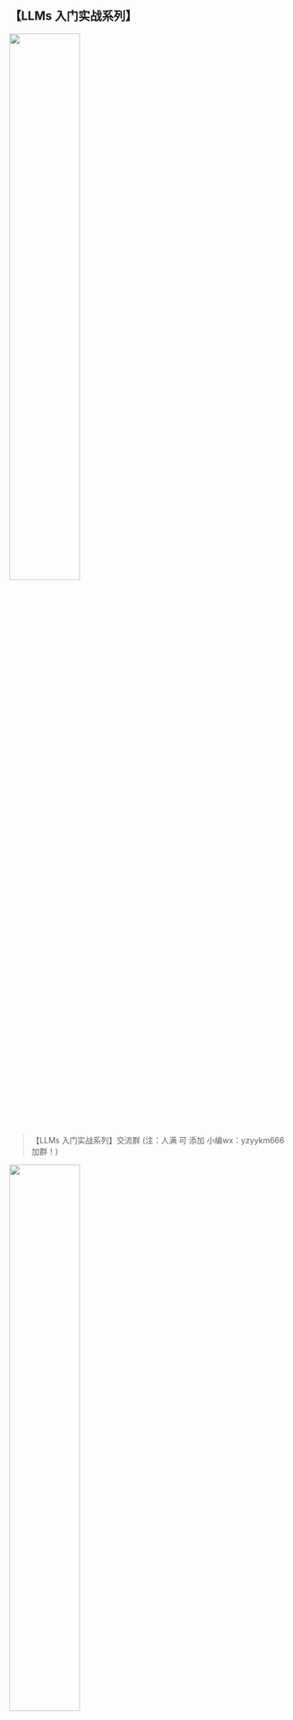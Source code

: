 ## 【LLMs 入门实战系列】

<img src="img/微信截图_20230918094559.png" width="50%" >

> 【LLMs 入门实战系列】交流群 (注：人满 可 添加 小编wx：yzyykm666 加群！)
 
<img src="img/微信截图_20210301212242.png" width="50%" >

- [【LLMs 入门实战系列】](#llms-入门实战系列)
  - [第一层 LLMs to Natural Language Processing (NLP)](#第一层-llms-to-natural-language-processing-nlp)
    - [第一重 ChatGLM-6B 系列](#第一重-chatglm-6b-系列)
      - [ChatGLM-6B](#chatglm-6b)
      - [ChatGLM2-6B](#chatglm2-6b)
    - [第十一重 Llama2](#第十一重-llama2)
    - [第十重 Baichuan](#第十重-baichuan)
      - [Baichuan-13B](#baichuan-13b)
      - [baichuan-7B](#baichuan-7b)
    - [第二重 Stanford Alpaca 7B](#第二重-stanford-alpaca-7b)
    - [第三重 Chinese-LLaMA-Alpaca](#第三重-chinese-llama-alpaca)
    - [第四重 小羊驼 Vicuna](#第四重-小羊驼-vicuna)
    - [第五重 MOSS](#第五重-moss)
    - [第六重 BLOOMz](#第六重-bloomz)
    - [第七重 BELLE](#第七重-belle)
    - [第八重 ChatRWKV](#第八重-chatrwkv)
    - [第九重 ChatGPT](#第九重-chatgpt)
  - [第九层 LLMs to interview](#第九层-llms-to-interview)
  - [第八层 LLMs to Inference acceleration](#第八层-llms-to-inference-acceleration)
  - [第二层 LLMs to Parameter Efficient Fine-Tuning (PEFT)](#第二层-llms-to-parameter-efficient-fine-tuning-peft)
    - [第一重 分布式训练神器](#第一重-分布式训练神器)
    - [第二重 LLMs Trick](#第二重-llms-trick)
    - [第三重 LLMTune](#第三重-llmtune)
    - [第四重 QLoRA](#第四重-qlora)
  - [第三层 LLMs to Artifact](#第三层-llms-to-artifact)
    - [第一重 langchain](#第一重-langchain)
    - [第二重 wenda](#第二重-wenda)
    - [第三重 AutoGPT](#第三重-autogpt)
    - [第四重 Knowledge Extraction](#第四重-knowledge-extraction)
  - [第四层 LLMs to Text-to-Image](#第四层-llms-to-text-to-image)
    - [第一重 Stable Diffusion](#第一重-stable-diffusion)
  - [第五层 LLMs to Visual Question Answering (VQA)](#第五层-llms-to-visual-question-answering-vqa)
    - [第一重 BLIP](#第一重-blip)
    - [第二重 BLIP2](#第二重-blip2)
    - [第三重 MiniGPT-4](#第三重-minigpt-4)
    - [第四重 VisualGLM-6B](#第四重-visualglm-6b)
    - [第五重 Ziya-Visual](#第五重-ziya-visual)
  - [第六层 LLMs to Automatic Speech Recognition (ASR)](#第六层-llms-to-automatic-speech-recognition-asr)
    - [第一重 Massively Multilingual Speech (MMS，大规模多语种语音)](#第一重-massively-multilingual-speech-mms大规模多语种语音)
    - [第二重 whisper](#第二重-whisper)
  - [第七层 LLMs to Text To Speech (TTS)](#第七层-llms-to-text-to-speech-tts)
    - [第一重 Massively Multilingual Speech (MMS，大规模多语种语音)](#第一重-massively-multilingual-speech-mms大规模多语种语音-1)
    - [第二重 Retrieval-based-Voice-Conversion](#第二重-retrieval-based-voice-conversion)
  - [LLaMA 衍生物系列](#llama-衍生物系列)
    - [第五重 GPT4ALL](#第五重-gpt4all)
    - [第十一重 OpenBuddy](#第十一重-openbuddy)
    - [第十二重 Baize](#第十二重-baize)
    - [第十三重 OpenChineseLLaMA](#第十三重-openchinesellama)
    - [第十四重 Panda](#第十四重-panda)
    - [第十五重 Ziya-LLaMA-13B](#第十五重-ziya-llama-13b)
    - [第十六重 BiLLa](#第十六重-billa)
    - [第十七重 Luotuo-Chinese-LLM](#第十七重-luotuo-chinese-llm)
    - [第十八重 Linly](#第十八重-linly)
    - [第十九重 ChatYuan](#第十九重-chatyuan)
    - [第二十重 CPM-Bee](#第二十重-cpm-bee)
    - [第二十一重 TigerBot](#第二十一重-tigerbot)
    - [第二十二重 书生·浦语](#第二十二重-书生浦语)
    - [第二十三重 Aquila](#第二十三重-aquila)
    - [第一重 金融领域](#第一重-金融领域)
    - [第二重 医疗领域](#第二重-医疗领域)
    - [第三重 法律领域](#第三重-法律领域)
    - [第四重 教育领域](#第四重-教育领域)
    - [第五重 文化领域](#第五重-文化领域)
    - [第六重 Coding](#第六重-coding)
- [知识体系](#知识体系)
- [加入学习群](#加入学习群)
- [参考](#参考)


### 第一层 LLMs to Natural Language Processing (NLP)

#### 第一重 ChatGLM-6B 系列

##### ChatGLM-6B 

1. [【ChatGLM-6B入门-一】清华大学开源中文版ChatGLM-6B模型学习与实战](ChatGLM-6B/induction.md)
   1. 介绍：ChatGLM-6B 环境配置 和 部署
2. [【ChatGLM-6B入门-二】清华大学开源中文版ChatGLM-6B模型微调实战](ChatGLM-6B/ptuning.md)
   1. ChatGLM-6B P-Tuning V2 微调：Fine-tuning the prefix encoder of the model.
3. [【ChatGLM-6B入门-三】ChatGLM 特定任务微调实战](https://articles.zsxq.com/id_3b42ukjdkwpt.html)
4. [【ChatGLM-6B入门-四】ChatGLM + LoRA 进行finetune](https://articles.zsxq.com/id_e2389qm0w0sx.html)
   1. 介绍：ChatGLM-6B LoRA 微调：Fine-tuning the low-rank adapters of the model.
5. [ChatGLM-6B 小编填坑记](https://articles.zsxq.com/id_fw7vn0mhdsnq.html)
   1. 介绍：ChatGLM-6B 在 部署和微调 过程中 会遇到很多坑，小编掉坑了很多次，为防止 后人和小编一样继续掉坑，小编索性把遇到的坑都填了。
6. [【LLMs学习】关于大模型实践的一些总结](https://articles.zsxq.com/id_il58nxrs9jxr.html)
7. [【LLMs 入门实战 —— 十一 】基于 🤗PEFT 的高效 🤖ChatGLM-6B 微调](https://articles.zsxq.com/id_7rz5jtfguuc5.html)
   1. 微调方式：
      1. ChatGLM-6B Freeze 微调：Fine-tuning the MLPs in the last n blocks of the model.
      2. ChatGLM-6B P-Tuning V2 微调：Fine-tuning the prefix encoder of the model.
      3. ChatGLM-6B LoRA 微调：Fine-tuning the low-rank adapters of the model.
8. [【LLMs 入门实战】基于 🤗QLoRA 的高效 🤖ChatGLM-6B 微调](https://articles.zsxq.com/id_jwxc99b1gbfd.html)
   1. 介绍：本项目使用 https://github.com/huggingface/peft  库，实现了 ChatGLM-6B 模型4bit的 QLoRA 高效微调，可以在一张RTX3060上完成全部微调过程。
9. [【LLMs 入门实战 】🤖ChatGLM-6B 模型结构代码解析](https://articles.zsxq.com/id_vi2qatrhvzwt.html)
   1.  介绍：ChatGLM-6B 模型结构代码解析

##### ChatGLM2-6B 

- [【ChatGLM2-6B入门】清华大学开源中文版ChatGLM-6B模型学习与实战](https://mp.weixin.qq.com/s/11jCCeOpg1YbABIRLlnyvg)
  - 论文名称：ChatGLM2-6B: An Open Bilingual Chat LLM | 开源双语对话语言模型
  - 论文地址：
  - Github 代码：https://github.com/THUDM/ChatGLM2-6B
  - 动机：在主要评估LLM模型中文能力的 C-Eval 榜单中，截至6月25日 ChatGLM2 模型以 71.1 的分数位居 Rank 0 ，ChatGLM2-6B 模型以 51.7 的分数位居 Rank 6，是榜单上排名最高的开源模型。
  - 介绍：ChatGLM2-6B 是开源中英双语对话模型 ChatGLM-6B 的第二代版本，在保留了初代模型对话流畅、部署门槛较低等众多优秀特性的基础之上，ChatGLM2-6B 引入了如下新特性：
    - **更强大的性能**：基于 ChatGLM 初代模型的开发经验，我们全面升级了 ChatGLM2-6B 的基座模型。ChatGLM2-6B 使用了 GLM 的混合目标函数，经过了 1.4T 中英标识符的预训练与人类偏好对齐训练，评测结果显示，相比于初代模型，ChatGLM2-6B 在 MMLU（+23%）、CEval（+33%）、GSM8K（+571%） 、BBH（+60%）等数据集上的性能取得了大幅度的提升，在同尺寸开源模型中具有较强的竞争力。
    - **更长的上下文**：基于 FlashAttention 技术，我们将基座模型的上下文长度（Context Length）由 ChatGLM-6B 的 2K 扩展到了 32K，并在对话阶段使用 8K 的上下文长度训练，允许更多轮次的对话。但当前版本的 ChatGLM2-6B 对单轮超长文档的理解能力有限，我们会在后续迭代升级中着重进行优化。
    - **更高效的推理**：基于 Multi-Query Attention 技术，ChatGLM2-6B 有更高效的推理速度和更低的显存占用：在官方的模型实现下，推理速度相比初代提升了 42%，INT4 量化下，6G 显存支持的对话长度由 1K 提升到了 8K。
    - **更开放的协议**：ChatGLM2-6B 权重对学术研究完全开放，在获得官方的书面许可后，亦允许商业使用。如果您发现我们的开源模型对您的业务有用，我们欢迎您对下一代模型 ChatGLM3 研发的捐赠。

- [【关于 ChatGLM2 + LoRA 进行finetune 】那些你不知道的事](https://articles.zsxq.com/id_pmijwhnwxwen.html)
  - 论文名称：ChatGLM2-6B: An Open Bilingual Chat LLM | 开源双语对话语言模型
  - 论文地址：
  - Github 代码：https://github.com/THUDM/ChatGLM2-6B
  - 介绍：本教程主要介绍对于 ChatGLM2-6B 模型基于 LoRA 进行finetune。

- [【LLMs 入门实战 】基于 🤗PEFT 的高效 🤖ChatGLM2-6B 微调](https://articles.zsxq.com/id_q04evzros1ca.html)
  - 微调方式：
    - ChatGLM2-6B Freeze 微调：Fine-tuning the MLPs in the last n blocks of the model.
    - ChatGLM2-6B P-Tuning V2 微调：Fine-tuning the prefix encoder of the model.
    -  ChatGLM2-6B LoRA 微调：Fine-tuning the low-rank adapters of the model.
- [【LLMs 入门实战】基于 🤗QLoRA 的高效 🤖ChatGLM2-6B 微调](https://articles.zsxq.com/id_5oocf5c9e4te.html)
  - 介绍：本项目使用 https://github.com/huggingface/peft  库，实现了 ChatGLM2-6B 模型4bit的 QLoRA 高效微调，可以在一张RTX3060上完成全部微调过程。

#### 第十一重 Llama2

- [【LLMs 入门实战】 QLoRA微调Llama2 模型学习与实战](https://articles.zsxq.com/id_e0nworruzu7t.html)
  - 官网：https://ai.meta.com/llama/
  - 论文名称：《Llama 2: Open Foundation and Fine-Tuned Chat Models》
  - 论文地址：https://ai.meta.com/research/publications/llama-2-open-foundation-and-fine-tuned-chat-models/
  - 演示平台：https://llama2.ai/
  - Github 代码：https://github.com/facebookresearch/llama
  - 模型下载地址：https://ai.meta.com/resources/models-and-libraries/llama-downloads/
  - 介绍：QLoRA微调Llama2 模型学习与实战

- [【LLMs 入门实战】 Llama2 模型学习与实战](https://articles.zsxq.com/id_ivi7gtxdpq4p.html)
  - 官网：https://ai.meta.com/llama/
  - 论文名称：《Llama 2: Open Foundation and Fine-Tuned Chat Models》
  - 论文地址：https://ai.meta.com/research/publications/llama-2-open-foundation-and-fine-tuned-chat-models/
  - 演示平台：https://llama2.ai/
  - Github 代码：https://github.com/facebookresearch/llama
  - 模型下载地址：https://ai.meta.com/resources/models-and-libraries/llama-downloads/
  - 介绍：此次 Meta 发布的 Llama 2 模型系列包含 70 亿、130 亿和 700 亿三种参数变体。此外还训练了 340 亿参数变体，但并没有发布，只在技术报告中提到了。据介绍，相比于 Llama 1，Llama 2 的训练数据多了 40%，上下文长度也翻倍，并采用了分组查询注意力机制。具体来说，Llama 2 预训练模型是在 2 万亿的 token 上训练的，精调 Chat 模型是在 100 万人类标记数据上训练的。

- [【LLMs 入门实战】Chinese-Llama-2-7b 模型学习与实战](https://articles.zsxq.com/id_gxfww20xkje7.html)
  - 官网：https://ai.meta.com/llama/
  - 论文名称：《Llama 2: Open Foundation and Fine-Tuned Chat Models》
  - 论文地址：https://ai.meta.com/research/publications/llama-2-open-foundation-and-fine-tuned-chat-models/
  - 演示平台：https://huggingface.co/spaces/LinkSoul/Chinese-Llama-2-7b
  - Github 代码：https://github.com/LinkSoul-AI/Chinese-Llama-2-7b
  - 模型下载地址：
    - https://huggingface.co/ziqingyang/chinese-llama-2-7b
    - https://huggingface.co/LinkSoul/Chinese-Llama-2-7b-4bit
  - 介绍：自打 LLama-2 发布后就一直在等大佬们发布 LLama-2 的适配中文版，也是这几天蹲到了一版由 LinkSoul 发布的 Chinese-Llama-2-7b，其共发布了一个常规版本和一个 4-bit 的量化版本，今天我们主要体验下 Llama-2 的中文逻辑顺便看下其训练样本的样式，后续有机会把训练和微调跑起来。

#### 第十重 Baichuan

##### Baichuan-13B

- [【LLMs 入门实战 】 Baichuan-13B 模型学习与实战](https://articles.zsxq.com/id_a88op9no2xwi.html)
  - baichuan-inc/Baichuan-13B：https://github.com/baichuan-inc/Baichuan-13B
  - Baichuan-13B 大模型：
    - 官方微调过（指令对齐）:https://huggingface.co/baichuan-inc/Baichuan-13B-Chat
    - 预训练大模型（未经过微调）:https://huggingface.co/baichuan-inc/Baichuan-13B-Base
  - 介绍：Baichuan-13B 是由百川智能继 Baichuan-7B 之后开发的包含 130 亿参数的开源可商用的大规模语言模型，在权威的中文和英文 benchmark 上均取得同尺寸最好的效果。Baichuan-13B 有如下几个特点：
    - 更大尺寸、更多数据：Baichuan-13B 在 Baichuan-7B 的基础上进一步扩大参数量到 130 亿，并且在高质量的语料上训练了 1.4 万亿 tokens，超过 LLaMA-13B 40%，是当前开源 13B 尺寸下训练数据量最多的模型。支持中英双语，使用 ALiBi 位置编码，上下文窗口长度为 4096。
    - 同时开源预训练和对齐模型：预训练模型是适用开发者的“基座”，而广大普通用户对有对话功能的对齐模型具有更强的需求。因此本次开源同时发布了对齐模型（Baichuan-13B-Chat），具有很强的对话能力，开箱即用，几行代码即可简单的部署。
    - 更高效的推理：为了支持更广大用户的使用，本次同时开源了 int8 和 int4 的量化版本，相对非量化版本在几乎没有效果损失的情况下大大降低了部署的机器资源门槛，可以部署在如 Nvidia 3090 这样的消费级显卡上。
    - 开源免费可商用：Baichuan-13B 不仅对学术研究完全开放，开发者也仅需邮件申请并获得官方商用许可后，即可以免费商用。

##### baichuan-7B

- [【LLMs 入门实战 】 baichuan-7B 学习与实战]()
  - 论文名称：
  - 论文地址：
  - Github 代码： https://github.com/baichuan-inc/baichuan-7B
  - 模型：
  - 介绍：由百川智能开发的一个开源可商用的大规模预训练语言模型。基于Transformer结构，在大约1.2万亿tokens上训练的70亿参数模型，支持中英双语，上下文窗口长度为4096。在标准的中文和英文权威benchmark（C-EVAL/MMLU）上均取得同尺寸最好的效果。

#### 第二重 Stanford Alpaca 7B 

- [【LLMs 入门实战 —— 五 】Stanford Alpaca 7B 模型学习与实战](https://articles.zsxq.com/id_xnt3fvp2wxz0.html)
  - 介绍：本教程提供了对LLaMA模型进行微调的廉价亲民 LLMs 学习和微调 方式，主要介绍对于 Stanford Alpaca 7B 模型在特定任务上 的 微调实验，所用的数据为OpenAI提供的GPT模型API生成质量较高的指令数据（仅52k）。

#### 第三重 Chinese-LLaMA-Alpaca 

- [【LLMs 入门实战 —— 六 】Chinese-LLaMA-Alpaca 模型学习与实战](https://articles.zsxq.com/id_dqvusswrdg6c.html)
  - 介绍：本教程主要介绍了 Chinese-ChatLLaMA,提供中文对话模型 ChatLLama 、中文基础模型 LLaMA-zh 及其训练数据。 模型基于 TencentPretrain 多模态预训练框架构建

#### 第四重 小羊驼 Vicuna

- [【LLMs 入门实战 —— 七 】小羊驼 Vicuna模型学习与实战](https://articles.zsxq.com/id_q9mx24q9fdab.html)
  - 介绍：UC伯克利学者联手CMU、斯坦福等，再次推出一个全新模型70亿/130亿参数的Vicuna，俗称「小羊驼」（骆马）。小羊驼号称能达到GPT-4的90%性能

#### 第五重 MOSS

- [【LLMs 入门实战 —— 十三 】MOSS 模型学习与实战](https://articles.zsxq.com/id_4vwpxod23zrc.html)
  - 介绍：MOSS是一个支持中英双语和多种插件的开源对话语言模型，moss-moon系列模型具有160亿参数，在FP16精度下可在单张A100/A800或两张3090显卡运行，在INT4/8精度下可在单张3090显卡运行。MOSS基座语言模型在约七千亿中英文以及代码单词上预训练得到，后续经过对话指令微调、插件增强学习和人类偏好训练具备多轮对话能力及使用多种插件的能力。
  - 局限性：由于模型参数量较小和自回归生成范式，MOSS仍然可能生成包含事实性错误的误导性回复或包含偏见/歧视的有害内容，请谨慎鉴别和使用MOSS生成的内容，请勿将MOSS生成的有害内容传播至互联网。若产生不良后果，由传播者自负。

#### 第六重 BLOOMz

- [【LLMs 入门实战 —— 十四 】 BLOOMz 模型学习与实战](https://articles.zsxq.com/id_wd97899pkjqj.html)
  - 介绍：大型语言模型（LLMs）已被证明能够根据一些演示或自然语言指令执行新的任务。虽然这些能力已经导致了广泛的采用，但大多数LLM是由资源丰富的组织开发的，而且经常不对公众开放。作为使这一强大技术民主化的一步，我们提出了BLOOM，一个176B参数的开放性语言模型，它的设计和建立要感谢数百名研究人员的合作。BLOOM是一个仅有解码器的Transformer语言模型，它是在ROOTS语料库上训练出来的，该数据集包括46种自然语言和13种编程语言（共59种）的数百个来源。我们发现，BLOOM在各种基准上取得了有竞争力的性能，在经历了多任务提示的微调后，其结果更加强大。
  - 模型地址：https://huggingface.co/bigscience/bloomz

#### 第七重 BELLE

- [【LLMs 入门实战 —— 十五 】 BELLE 模型学习与实战](https://articles.zsxq.com/id_gxebzsadfpr2.html)
  - 介绍：相比如何做好大语言模型的预训练，BELLE更关注如何在开源预训练大语言模型的基础上，帮助每一个人都能够得到一个属于自己的、效果尽可能好的具有指令表现能力的语言模型，降低大语言模型、特别是中文大语言模型的研究和应用门槛。为此，BELLE项目会持续开放指令训练数据、相关模型、训练代码、应用场景等，也会持续评估不同训练数据、训练算法等对模型表现的影响。BELLE针对中文做了优化，模型调优仅使用由ChatGPT生产的数据（不包含任何其他数据）。
  - github 地址: https://github.com/LianjiaTech/BELLE

#### 第八重 ChatRWKV

- [【LLMs 入门实战 —— 十八 】 ChatRWKV 模型学习与实战](https://articles.zsxq.com/id_dw7jhxq736bw.html)
  - 目前 RWKV 有大量模型，对应各种场景，各种语言，请选择合适的模型：
    - Raven 模型：适合直接聊天，适合 +i 指令。有很多种语言的版本，看清楚用哪个。适合聊天、完成任务、写代码。可以作为任务去写文稿、大纲、故事、诗歌等等，但文笔不如 testNovel 系列模型。
    - Novel-ChnEng 模型：中英文小说模型，可以用 +gen 生成世界设定（如果会写 prompt，可以控制下文剧情和人物），可以写科幻奇幻。不适合聊天，不适合 +i 指令。
    - Novel-Chn 模型：纯中文网文模型，只能用 +gen 续写网文（不能生成世界设定等等），但是写网文写得更好（也更小白文，适合写男频女频）。不适合聊天，不适合 +i 指令。
    - Novel-ChnEng-ChnPro 模型：将 Novel-ChnEng 在高质量作品微调（名著，科幻，奇幻，古典，翻译，等等）。
  - github: https://github.com/BlinkDL/ChatRWKV
  -  模型文件：https://huggingface.co/BlinkDL

#### 第九重 ChatGPT

- [《ChatGPT Prompt Engineering for Developers》 学习 之 如何 编写 Prompt？](https://articles.zsxq.com/id_2wutbr4eehzm.html)
  - [吴恩达老师与OpenAI合作推出《ChatGPT Prompt Engineering for Developers》](https://learn.deeplearning.ai/chatgpt-prompt-eng/lesson/1/introduction)
  - 动机：吴恩达老师与OpenAI合作推出《ChatGPT Prompt Engineering for Developers》课程
  - 介绍：如何编写 Prompt:
    - 第一个方面：编写清晰、具体的指令
    - 第二个方面：给模型些时间思考
- [《ChatGPT Prompt Engineering for Developers》 学习 之 如何 优化 Prompt？](https://articles.zsxq.com/id_swisqrpd8vi2.html)
  - [吴恩达老师与OpenAI合作推出《ChatGPT Prompt Engineering for Developers》](https://learn.deeplearning.ai/chatgpt-prompt-eng/lesson/1/introduction)
  - 动机：吴恩达老师与OpenAI合作推出《ChatGPT Prompt Engineering for Developers》课程
  - 介绍：优化编写好 Prompt
- [《ChatGPT Prompt Engineering for Developers》 学习 之 如何使用 Prompt 处理 NLP特定任务？](https://articles.zsxq.com/id_uazuhqdkesq4.html)
  - [吴恩达老师与OpenAI合作推出《ChatGPT Prompt Engineering for Developers》](https://learn.deeplearning.ai/chatgpt-prompt-eng/lesson/1/introduction)
  - 动机：吴恩达老师与OpenAI合作推出《ChatGPT Prompt Engineering for Developers》课程
  - 介绍：如何构建ChatGPT Prompt以处理文本摘要、推断和转换(翻译、纠错、风格转换、格式转换等)这些常见的NLP任务

### 第九层 LLMs to interview

- [LLMs 降龙十八掌](https://articles.zsxq.com/id_un190pd3gi8a.html)
  - LLMs Fine-Tuning 经验贴
    - 如何解决大模型遗忘问题#ChatGPT# #LLM (大型语言模型)
    - Fine-Tuning max_length 选择 问题
    - Fine-Tuning Learning rate 选择 问题
    - 如何 向GPT/LLM模型添加额外知识？
    - 如何解决LLM大模型fine-tune过拟合问题？
    - 英文模型需要做词表扩充吗？
    - 全参finetune，数据配比?
    - 百川13b强化学习时遇到参数不更新的问题?
    - 使用lion优化器节省显存?
    - 使用lora训练的参数配置?
    - ...
  - LLMs 推理 经验贴
    - chatglm微调完针对相同的问题输出都是一样的，有办法让他随机一点吗？
    - 使用fastllm加速推理
  - LLMs 部署 经验贴
    - 如果只跑一个私有大模型，但是很多用户同时访问。这些针对不同用户的chat history怎么存取比较高效？
  - LLMs 多轮对话 经验贴
    - 如何 融入 之前对话信息
  - 数据构建篇
    - 训练数据如何构建？
  - LLMs 胡思乱想
    - 为什么 LLMs 不容易出现 灾难性遗忘问题？
    - LLMs to NLP 下游任务 经验贴

- [【LLMs】大模型 千面郎君](https://articles.zsxq.com/id_u51mg6wdo4h5.html)
  - 大模型常识面
    - 简单 介绍一下 大模型【LLMs】？
    - 大模型【LLMs】后面跟的 175B、60B、540B等 指什么？
    - 大模型【LLMs】具有什么优点？
    - 大模型【LLMs】具有什么缺点？
  - 大模型强化学习面
    - 简单介绍强化学习？
    - 简单介绍一下 RLHF？
  - 大模型【LLMs】微调篇
    - 大模型【LLMs】泛化问题？
    - 大模型【LLMs】微调问题？
    - 大模型【LLMs】微调有哪些优点？
    - 大模型【LLMs】指令微调问题？
  - 大模型【LLMs】思维链篇
    - 大模型【LLMs】思维链问题？
    - 大模型【LLMs】思维链本质是什么？
    - 大模型【LLMs】思维链优点是什么？
    - 大模型【LLMs】思维链类型和策略？
    - 大模型【LLMs】逐步Zero-shot 介绍？
    - 大模型【LLMs】Zero-shot-CoT提示策略定义？
    - 大模型【LLMs】Zero-shot-CoT提示策略应用方法？
    - 大模型【LLMs】Few-shot-CoT提示策略定义？
    - 大模型【LLMs】Few-shot-CoT提示策略核心思想是什么？
    - 大模型【LLMs】Few-shot-CoT提示策略应用方法是什么？
  - 大模型【LLMs】涌现现象篇
    - 大模型【LLMs】中有一种 涌现现象，你知道么？
    - 大模型【LLMs】涌现现象主要体现在哪些方面？
    - 大模型【LLMs】涌现现象主激活方式？
  - 大模型【LLMs】提示工程篇
    - 大模型【LLMs】提示工程 是什么？
    - 提示工程 如何添加进 大模型【LLMs】？
    - 微调（FineTuning） vs 提示工程？
    - 微调（FineTuning） vs 提示工程 在应用场景中关系雨联系？
    - 大模型【LLMs】Few-shot提示方法 是什么？

- [大模型的重复生成现象如何缓解？](https://articles.zsxq.com/id_u9pxnveolxwm.html)
  - 为何会出现重复生成现象？
  - 如何减少大模型重复生成？
- [ LoRA这种微调方法和全参数比起来有什么劣势吗？](https://articles.zsxq.com/id_6dbtb0w32qo3.html)
  - 什么是 LoRA？
  - LoRA 优点是什么？
  - LoRA 缺点是什么？
  - LoRA这种微调方法和全参数比起来有什么劣势吗？
  - LoRA这种微调方法和全参数 如何选择？
- [LLaMa-1 从原理到实践分析](https://articles.zsxq.com/id_sil90pxf3zvw.html)
  - LLaMa-1 理论介绍
  - LLaMa 模型架构介绍
  - LLaMa 优化器介绍
  - LLaMa-1 实践介绍
- [LLaMa-2 从原理到实践分析](https://articles.zsxq.com/id_gsm9rxffc2r8.html)
  - LLaMa-2 理论介绍
  - LLaMa-2 实践介绍
- [基于PyTorch来优化大模型训练的内存（显存）](https://articles.zsxq.com/id_vri8pu8oacqu.html)
  - 动机：峰值内存（显存）的消耗直接决定了 机器 是否 支撑大模型训练
  - LLMs Fine-Tuning 经验贴
    - LLMs Fine-Tuning 框架依赖问题？
    - LLMs Fine-Tuning 显存问题？
    - 如何解决大模型遗忘问题#ChatGPT# #LLM (大型语言模型)？
    - ...
  - 混合精度训练（Mixed-Precision Training）
    - 为什么需要 混合精度训练（Mixed-Precision Training）？
    - 什么是 混合精度训练（Mixed-Precision Training）？
    - 混合精度训练（Mixed-Precision Training）实现步骤？
    - ...
  - 低精度训练（Lower-Precision Training）
    - 为什么需要 低精度训练（Lower-Precision Training）？
    - 什么是 低精度训练（Lower-Precision Training）？
    - ...
  - 降低训练批处理大小（Reducing the Batchsize）
    - 为什么需要 降低训练批处理大小（Reducing the Batchsize）？
    - 什么是 降低训练批处理大小（Reducing the Batchsize）？
    - ...
  - 使用梯度累积创建微批次（Using Gradient Accumulation to Create Microbatches）
    - 为什么需要 使用梯度累积创建微批次（Using Gradient Accumulation to Create Microbatches）？
    - 什么是 使用梯度累积创建微批次（Using Gradient Accumulation to Create Microbatches）？
    - ...
- [如何缓解大模型幻觉？](https://articles.zsxq.com/id_bxani4mwdead.html)
  - 为什么 会 出现 大模型幻觉？
  - 如何 缓解 大模型幻觉？

### 第八层 LLMs to Inference acceleration

- [LLM（大语言模型）部署加速方法——PagedAttention](https://articles.zsxq.com/id_7eu43rgc4ehm.html)
  - 什么是 PagedAttention？
  - PagedAttention 如何存储 连续的key和value？
  - PagedAttention 技术细节？
  - PagedAttention 如何 实现安全共享？
  - PagedAttention 源码介绍？

- [LLM（大语言模型）部署加速方法——Faster Transformer](https://articles.zsxq.com/id_2ixvwo53necu.html)
  - 为什么需要 Faster Transformer？
  - 什么是 FasterTransformer？
  - FasterTransformer 核心？
  - FasterTransformer 优化？

- [纯Python超轻量高性能LLM推理框架 —— LightLLM](https://articles.zsxq.com/id_jwdwtitwtjwj.html)
  - 为什么 需要 LightLLM ?
    - 显存碎片化严重
    - 请求调度效率低
    - kernel定制化难度高
  - 介绍：基于纯Python语言的大模型推理部署框架LightLLM，方便研究员进行轻量级的本地部署和定制修改，用于快速扩展对不同模型的支持，吸纳层出不穷的优秀开源特性，探索最优服务架构。
  - LightLLM 性能表现
    - TGI由于显存碎片化严重，所以很难达到较高的吞吐量；
    - vLLM因引入了PageAttention，但是由于整体实现细节更利于小模型推理，所以在大模型上的并发性能并不是十分理想（使用的默认配置）；
    - 相比之下，LightLLM则可以在各种大小的模型下都保持稳健的性能，在大模型上（LLaMA-65B）相对TGI和vLLM实现了3倍左右的2提升。

- [大模型推理加速工具 —— vLLM](https://articles.zsxq.com/id_ra748ubp2t3l.html)
  - 介绍：vLLM是一个开源的LLM推理和服务引擎。它利用了全新的注意力算法「PagedAttention」，有效地管理注意力键和值。
  - vLLM 具有哪些特点 ?
    - 最先进的服务吞吐量；
    - PagedAttention 可以有效的管理注意力的键和值；
    - 动态批处理请求；
    - 优化好的 CUDA 内核；

### 第二层 LLMs to Parameter Efficient Fine-Tuning (PEFT)

#### 第一重 分布式训练神器

- [分布式训练神器 之 ZeRO 学习](trick/distributed/ZeRO.md)
  - 动机：虽然 DataParallel (DP) 因为简单易实现，所以目前应用相比于其他两种 广泛，但是 由于 DataParallel (DP) 需要 每张卡都存储一个模型，导致 显存大小 成为 制约模型规模 的 主要因素。
  - 核心思路：去除数据并行中的冗余参数，使每张卡只存储一部分模型状态，从而减少显存占用。

- [图解分布式训练（一） —— 流水线并行（Pipeline Parallelism）](https://articles.zsxq.com/id_5116ludvwvww.html)
  - 动机：
    - 回顾ChatGPT的发展历程，我们可以总结出大语言模型（LLM）取得惊艳效果的要点（重要性从高到低排序）：
      - 愿意烧钱，且接受“烧钱 != 好模型”的现实
      - 高质量的训练语料
      - **高效的分布式训练框架**和**充沛优质的硬件资源**
      - **算法的迭代创新**
  - 介绍：在大模型训练这个系列里，我们将一起探索学习几种经典的分布式并行范式，包括**流水线并行（Pipeline Parallelism）**，**数据并行（Data Parallelism）**和**张量并行（Tensor Parallesim）**。

- [图解分布式训练（二） —— nn.DataParallel](https://articles.zsxq.com/id_m3tdrv0wdlzr.html)
  - 动机：
    - 多GPU并行训练的原理就是将模型参数和数据分布到多个GPU上，同时利用多个GPU计算加速训练过程。具体实现需要考虑以下两个问题：
    - 数据如何划分？因为模型需要处理的数据通常很大，将所有数据放入单个GPU内存中可能会导致内存不足，因此我们需要将数据划分到多个GPU上。
  - 介绍：
    - 计算如何协同？因为每个GPU都需要计算模型参数的梯度并将其发送给其他GPU，因此需要使用同步机制来保证计算正确性。一般有两种同步方式：
    - 数据同步：在每个GPU上计算模型参数的梯度，然后将梯度发送到其他GPU上进行汇总，最终更新模型参数。
    - 模型同步：在每个GPU上计算模型参数的梯度，然后将模型参数广播到其他GPU上进行汇总，最终更新模型参数。

- [图解分布式训练（三） ——  nn.parallel.DistributedDataParallel](https://articles.zsxq.com/id_w11rmbn6i9zl.html)
  - 动机：
    - **数据如何划分？**因为模型需要处理的数据通常很大，将所有数据放入单个GPU内存中可能会导致内存不足，因此我们需要将数据划分到多个GPU上。一般有两种划分方式：
      - 数据并行：将数据分割成多个小批次，每个GPU处理其中的一个小批次，然后将梯度汇总后更新模型参数。
      - 模型并行：将模型分解成多个部分，每个GPU处理其中一个部分，并将处理结果传递给其他GPU以获得最终结果。
    - **计算如何协同？**因为每个GPU都需要计算模型参数的梯度并将其发送给其他GPU，因此需要使用同步机制来保证计算正确性。一般有两种同步方式：
      - 数据同步：在每个GPU上计算模型参数的梯度，然后将梯度发送到其他GPU上进行汇总，最终更新模型参数。
      - 模型同步：在每个GPU上计算模型参数的梯度，然后将模型参数广播到其他GPU上进行汇总，最终更新模型参数。
    - DP 只支持 单机多卡场景，在 多机多卡 场景 下，DP 的 通讯问题将被放大:
      - DDP首先要解决的就是通讯问题：将Server上的通讯压力均衡转到各个Worker上。实现这一点后，可以进一步去Server，留Worker。
  - 介绍：上节讲到 DP 只支持 单机多卡场景，主要原因是 DP 无法数据并行中通讯负载不均的问题， 而 DDP 能够解决 该问题 的 核心在于 **Ring-AllReduce**。它由百度最先提出，非常有效地解决了数据并行中通讯负载不均的问题，使得DDP得以实现。

- [图解分布式训练（四） ——  torch.multiprocessing 详细解析](trick/distributed/multiprocessing.md)
  - 介绍：torch.multiprocessing是本机multiprocessing模块的封装。封装了multiprocessing模块。它注册自定义的reducer，它使用共享内存为不同进程中的相同数据提供视图共享。一旦张量/存储被移动到shared_memory（参见sharememory()），就可以将其发送到其他进程而不进行其它任何操作。

- [图解分布式训练（五） ——  AMP混合精度训练 详细解析](trick/distributed/AMP.md)
  - 动机：PyTorch 1.6版本今天发布了，带来的最大更新就是自动混合精度。
  - 介绍：在某些上下文中torch.FloatTensor有优势，在某些上下文中torch.HalfTensor有优势呗。答案进一步可以转化为，相比于之前的默认的torch.FloatTensor，torch.HalfTensor有时具有优势，有时劣势不可忽视。

- [图解分布式训练（六） ——  Pytorch的 DeepSpeed 详细解析](trick/distributed/deepspeed.md)
  - 动机：
    - 最常见的深度学习框架应该是TensorFlow、Pytorch、Keras，但是这些框架在面向大规模模型的时候都不是很方便。
    - 比如Pytorch的分布式并行计算框架（Distributed Data Parallel，简称DDP），它也仅仅是能将数据并行，放到各个GPU的模型上进行训练。
    - 也就是说，DDP的应用场景在你的模型大小大于显卡显存大小时，它就很难继续使用了，除非你自己再将模型参数拆散分散到各个GPU上。
  - 介绍：在分布式计算环境中，需要理解几个非常基础的概念：节点编号、全局进程编号、局部进程编号、全局总进程数和主节点。其中，主节点负责协调所有其他节点和进程的工作，因此是整个系统的关键部分。

- [图解分布式训练（七） ——  accelerate 分布式训练 详细解析](trick/distributed/accelerate.md)
  - 介绍：PyTorch Accelerate 是一个 PyTorch 的加速工具包，旨在简化 PyTorch 训练和推断的开发过程，并提高性能。它是由 Hugging Face、NVIDIA、AWS 和 Microsoft 等公司联合开发的，是一个开源项目。

#### 第二重 LLMs Trick

- [LLMs Trick](trick/readme.md)

#### 第三重 LLMTune

- [【LLMs 入门实战 —— 十六 】 LLMTune 模型学习与实战](https://articles.zsxq.com/id_1hg51c292bu6.html)
  - 动机：大语言模型虽然能力很强，目前开源生态也很丰富，但是在特定领域微调大模型依然需要大规格的显卡。例如，清华大学发布的ChatGLM-6B，参数规模60亿，在没有量化的情况下微调需要14GB显存（parameter-efficient fine-tuning，PEFT)。在没有任何优化的前提下，每10亿参数的全精度（32bit）模型载入到显存中就需要4GB，而int8量化后也需要1GB显存。而目前开源最强的模型LLaMA，其最高参数维650亿规模，全精度模型载入就需要260GB，显然已经超出了大部分人的硬件水平。更不要说对模型进行微调（微调需要训练更新参数，推理只需要前向计算即可，因此，微调需要更多的显存才能支持）。
  - 介绍：Cornell Tech开源的LLMTune就是为了降低大模型微调难度所提出的一种解决方案。对于650亿参数的LLaMA模型微调仅需要40GB显存即可。
  - github 地址: https://github.com/kuleshov-group/llmtune

#### 第四重 QLoRA

- [【LLMs 入门实战 —— 二十 】 QLoRA 模型学习与实战]()
  - [https://huggingface.co/BlinkDL](https://huggingface.co/BlinkDL)
  - [artidoro/qlora](https://github.com/artidoro/qlora)
  - 模型：[timdettmers (Tim Dettmers)](https://huggingface.co/timdettmers)
  - 量化代码：[TimDettmers/bitsandbytes](https://github.com/TimDettmers/bitsandbytes)
  - BLOG : [Making LLMs even more accessible with bitsandbytes, 4-bit quantization and QLoRA](https://huggingface.co/blog/4bit-transformers-bitsandbytes)
  - Demo环境：[Guanaco Playground Tgi - a Hugging Face Space by uwnlp](https://huggingface.co/spaces/uwnlp/guanaco-playground-tgi)
  - 介绍：5月24日华盛顿大学的研究者发布了QLoRA技术及用其生成的Guanaco大模型。
    - 特点：
      - 在Vicuna基准测试中表现优于所有先前公开发布的模型，达到ChatGPT性能水平的99.3%，仅需要单个GPU上的24小时微调时间；
      - QLORA引入了一些创新来节省内存而不牺牲性能：
        - （a）4位NormalFloat（NF4），这是一种对于正态分布权重来说在信息论上是最优的数据类型；
        - （b）双量化，通过量化量化常数来减少平均内存占用；
        - （c）分页优化器，用于管理内存峰值。

- [【LLMs 入门实战 —— 二十七 】【QLoRA实战】使用单卡高效微调bloom-7b1]()
  - [https://huggingface.co/BlinkDL](https://huggingface.co/BlinkDL)
  - [artidoro/qlora](https://github.com/artidoro/qlora)
  - 模型：[timdettmers (Tim Dettmers)](https://huggingface.co/timdettmers)
  - 量化代码：[TimDettmers/bitsandbytes](https://github.com/TimDettmers/bitsandbytes)
  - BLOG : [Making LLMs even more accessible with bitsandbytes, 4-bit quantization and QLoRA](https://huggingface.co/blog/4bit-transformers-bitsandbytes)

- [【LLMs 入门实战 】Anima 学习与实战](Anima/readme.md)
  - Github 代码：https://github.com/lyogavin/Anima
  - 模型：https://huggingface.co/lyogavin/Anima33B
  - 动机：之前大部分开源可finetune的模型大都是比较小的模型7B或者13B，虽然可以在一些简单的chatbot评测集上，通过finetune训练有不错的表现。但是由于这些模型规模还是有限，LLM核心的reasoning的能力还是相对比较弱。这就是为什么很多这种小规模的模型在实际应用的场景表现像是个玩具。chatbot评测集比较简单，真正比较考验模型能力的复杂逻辑推理及数学问题上小模型和大模型差距还是很明显的。
  - 介绍：QLoRA的优化方法，第一次让33B规模的模型可以比较民主化的，比较低成本的finetune训练，让33B模型的普及使用成为了可能。我们认为33B模型既可以发挥大规模模型的比较强的推理能力，又可以针对私有业务领域数据进行灵活的finetune训练提升对于LLM的控制力。

### 第三层 LLMs to Artifact

#### 第一重 langchain

- [【LLMs 入门实战 —— 十二 】基于 本地知识库 的高效 🤖langchain-ChatGLM ](https://articles.zsxq.com/id_54vjwns5t6in.html)
  - 介绍：langchain-ChatGLM是一个基于本地知识的问答机器人，使用者可以自由配置本地知识，用户问题的答案也是基于本地知识生成的。
- [【LLMs 入门实战 —— 三十一 】Vicuna-LangChain 模型学习与实战](https://articles.zsxq.com/id_74t8mmww5a1n.html)
  - 介绍：一个简单的类LangChain实现，基于Sentence Embedding+本地知识库，以Vicuna作为生成模型。支持中英双语，支持pdf、html和docx格式的文档作为知识 库。
  - Vicuna-LangChain 思路
    1. 提取知识库文件夹中的文档文本，分割成chunk_length大小的文本块
    2. 通过shibing624/text2vec-base-chinese模型计算各文本块的嵌入
    3. 计算问题文本嵌入和各文本块的嵌入的余弦相似度
    4. 返回余弦相似度最高的k个文本作为给定信息生成prompt
    5. 将prompt历史替换为最初问的问题
    6. 将prompt交给vicuna模型生成答案
- [【LLMs 入门实战】基于 本地知识库 的高效 🤖langchain-ChatGLM2 ](https://articles.zsxq.com/id_zx9d1pix6wls.html)
  - 介绍：langchain-ChatGLM2是一个基于本地知识的问答机器人，使用者可以自由配置本地知识，用户问题的答案也是基于本地知识生成的。

#### 第二重 wenda

- [【LLMs 入门实战】基于 本地知识库 的高效 🤖wenda+ChatGLM2-6B](https://articles.zsxq.com/id_mx6n1d28iccg.html)
  - 介绍：本项目设计目标为实现针对特定环境的高效内容生成，同时考虑个人和中小企业的计算资源局限性，以及知识安全和私密性问题。为达目标，平台化集成了以下能力：
    - 知识库：支持对接本地离线向量库、本地搜索引擎、在线搜索引擎等。
    - 多种大语言模型：目前支持离线部署模型有chatGLM-6B\chatGLM2-6B、chatRWKV、llama系列(不推荐中文用户)、moss(不推荐)、baichuan(需配合lora使用，否则效果差)、Aquila-7B，在线API访问openai api和chatGLM-130b api。
    - Auto脚本：通过开发插件形式的JavaScript脚本，为平台附件功能，实现包括但不限于自定义对话流程、访问外部API、在线切换LoRA模型。
    - 其他实用化所需能力：对话历史管理、内网部署、多用户同时使用等。

#### 第三重 AutoGPT

- [AutoGPT 使用和部署](https://articles.zsxq.com/id_pli0z9916126.html)
  - 介绍：Auto-GPT是一个基于ChatGPT的工具，他能帮你自动完成各种任务，比如写代码、写报告、做调研等等。使用它时，你只需要告诉他要扮演的角色和要实现的目标，然后他就会利用ChatGPT和谷歌搜索等工具，不断“思考”如何接近目标并执行，你甚至可以看到他的思考过程。

#### 第四重 Knowledge Extraction

- [【LLMs 入门实战 】 DeepKE-LLM 模型学习与实战]()
  - DeepKE-LLM链接：https://github.com/zjunlp/DeepKE/tree/main/example/llm
  - OpenKG地址：http://openkg.cn/tool/deepke
  - Gitee地址：https://gitee.com/openkg/deepke/tree/main/example/llm
  - 介绍：DeepKE是一个开源可扩展的知识图谱抽取工具，可实现命名实体识别、关系抽取和属性抽取等抽取任务，并支持低资源少样本、文档篇章和多模态等复杂场景。在大模型时代，我们对DeepKE进行了全面升级并发布大模型版DeepKE-LLM（智析抽取大模型）。该版本基于大模型对数据进行智能解析以实现知识抽取，支持多种大模型、遵循指令和自定义知识类型、格式。

### 第四层 LLMs to Text-to-Image

#### 第一重 Stable Diffusion

- [【LLMs 入门实战 —— 二十二 】Stable Diffusion 模型学习与实战](https://github.com/km1994/LLMsNineStoryDemonTower/tree/main/text2img/stable_diffusion)
  - Github 地址：https://github.com/gediz/lstein-stable-diffusion
  - 预训练模型：https://huggingface.co/CompVis/stable-diffusion
  - 介绍：Stable Diffusion是一种潜在扩散模型（Latent Diffusion Model），能够从文本描述中生成详细的图像。它还可以用于图像修复、图像绘制、文本到图像和图像到图像等任务。简单地说，我们只要给出想要的图片的文字描述在提Stable Diffusion就能生成符合你要求的逼真的图像！
- [【LLMs 入门实战 —— 二十三 】Stable Diffusion Webui 模型学习与实战](https://github.com/km1994/LLMsNineStoryDemonTower/tree/main/text2img/stable_diffusion_webui)
  - Github 地址：https://github.com/AUTOMATIC1111/stable-diffusion-webui
  - 预训练模型：https://huggingface.co/CompVis/stable-diffusion
  - 介绍：Stable Diffusion是一款功能异常强大的AI图片生成器。它不仅支持生成图片，使用各种各样的模型来达到你想要的效果，还能训练你自己的专属模型。WebUI使得Stable Diffusion有了一个更直观的用户界面，更适合新手用户。
- [【LLMs 入门实战 —— 二十四 】Novelai 模型学习与实战](https://github.com/km1994/LLMsNineStoryDemonTower/tree/main/text2img/novelai)
- [【LLMs 入门实战 —— 二十五 】lora 模型学习与实战](https://github.com/km1994/LLMsNineStoryDemonTower/tree/main/text2img/lora)
  - Github 地址：https://github.com/microsoft/LoRA
  - 预训练模型：https://huggingface.co/johnsmith007/LoRAs/tree/main
  - 介绍：LoRA的全称是LoRA: Low-Rank Adaptation of Large Language Models，可以理解为stable diffusion（SD)模型的一种插件，和hyper-network，controlNet一样，都是在不修改SD模型的前提下，利用少量数据训练出一种画风/IP/人物，实现定制化需求，所需的训练资源比训练SD模要小很多，非常适合社区使用者和个人开发者。

### 第五层 LLMs to Visual Question Answering (VQA)

#### 第一重 BLIP

- [【LLMs 入门实战 —— 二十二】 BLIP 模型学习与实战](https://articles.zsxq.com/id_mpckrd9ccfdn.html)
  - 论文名称：BLIP: Bootstrapping Language-Image Pre-training for Uniﬁed Vision-Language Understanding and Generation
  - 论文地址：https://arxiv.org/abs/2201.12086
  - 代码地址：https://github.com/salesforce/BLIP
  - 局限性:
    - **模型角度**: 
      - 现有方法：大多数方法要么采用基于编码器的模型，要么采用编码器-解码器模型。
      - 存在问题：**基于编码器的模型不太容易直接转换到文本生成任务（例如图像字幕）**，而**编码器-解码器模型尚未成功用于图像文本检索任务**；
    - **数据角度**: 大多数SOTA的方法（如CLIP、ALBEF等）都在从web上收集到的图文对上进行预训练。尽管通过扩展数据集获得了性能提升，但 BLIP 的研究表明，对于视觉语言学习来说，有噪声的网络文本是次优的。
  - BLIP总体思路：作为新的 VLP 框架，**BLIP 用于统一视觉语言理解和生成的 Bootstrapping Language-Image 预训练，可以灵活地迁移到视觉语言理解和生成任务。 BLIP 通过引导字幕有效地利用了嘈杂的网络数据，字幕生成器生成合成字幕，过滤器去除嘈杂的字幕**
  - 贡献:
    - （1） **编码器-解码器 (MED) 的多模式混合**：一种用于有效多任务预训练和灵活迁移学习的新模型架构。MED可以作为单模态编码器、基于图像的文本编码器或基于图像的文本解码器工作。**该模型与三个视觉语言目标联合预训练：图像文本对比学习、图像文本匹配和图像条件语言建模**。
    - （2） **字幕和过滤（Captioning and Filtering，CapFilt）**：一种新的数据集增强方法，用于**从噪声图像-文本对中学习**。作者将预先训练的MED分为两个模块: **一个字幕器，用于生成给定web图像的合成字幕**，以及**一个过滤器，用于从原始web文本和合成文本中删除嘈杂的字幕**。

#### 第二重 BLIP2

- [【LLMs 入门实战 —— 二十六】 BLIP2 模型学习与实战](https://articles.zsxq.com/id_lcwp2s597vrr.html)
  - 论文名称：BLIP-2: Bootstrapping Language-Image Pre-training with Frozen Image Encoders and Large Language Models
  - 单位：Salesforce 研究院
  - 论文地址：https://arxiv.org/abs/2301.12597
  - 代码地址：https://github.com/salesforce/LAVIS/tree/main/projects/blip2
  - HF上的Demo：https://huggingface.co/spaces/Salesforce/BLIP2
  - 动机
    - 由于大规模模型的端到端训练，视觉和语言预训练的成本变得越来越高
    - 为了降低计算成本并抵消灾难性遗忘的问题，希望在 Vision-language pre-training (VLP) 中固定视觉模型参数与语言模型参数。然而，由于语言模型在其单模态预训练期间没有看到图像，因此冻结它们使得视觉语言对齐尤其具有挑战性
   - 介绍：
     - BLIP-2， 一种通用而有效的预训练策略，它从现成的冻结预训练图像编码器和冻结的大型语言模型中引导视觉语言预训练。
     - 通过一个轻量级的 Querying Transformer （Q-Former是一个轻量级的 transformer，它使用一组可学习的查询向量来从冻结图像编码器中提取视觉特征，为LLM提供最有用的视觉特征，以输出所需的文本） 弥补了模态 gap，该 Transformer 分两个阶段进行预训练:
      - 第一阶段：从冻结图像编码器引导视觉语言表示学习，强制 Q-Former 学习与文本最相关的视觉表示；
      - 第二阶段：将视觉从冻结的语言模型引导到语言生成学习，将Q-Former的输出连接到冻结的LLM，并对Q-Former进行训练，使其输出视觉表示能够被LLM解释。

#### 第三重 MiniGPT-4 

- [【LLMs 入门实战 —— 八 】MiniGPT-4 模型学习与实战](https://articles.zsxq.com/id_ff0w6czthq25.html)
  - Github 链接： https://github.com/Vision-CAIR/MiniGPT-4
  - 介绍： MiniGPT-4，是来自阿卜杜拉国王科技大学的几位博士做的，它能提供类似 GPT-4 的图像理解与对话能力

#### 第四重 VisualGLM-6B

- [【LLMs 入门实战 —— 十七 】 VisualGLM-6B 模型学习与实战](https://articles.zsxq.com/id_4pzgwnwl2zjc.html) 
  - Github 链接： https://github.com/THUDM/VisualGLM-6B
  - Huggingface 链接：https://huggingface.co/THUDM/visualglm-6b
  - 动机：OpenAI 的GPT-4样例中展现出令人印象深刻的多模态理解能力，但是能理解图像的中文开源对话模型仍是空白。
  - 介绍：VisualGLM-6B 是一个开源的，支持图像、中文和英文的多模态对话语言模型，语言模型基于 ChatGLM-6B，具有 62 亿参数；图像部分通过训练 BLIP2-Qformer 构建起视觉模型与语言模型的桥梁，整体模型共 78 亿参数。VisualGLM-6B 依靠来自于 CogView 数据集的30M高质量中文图文对，与 300M 经过筛选的英文图文对进行预训练，中英文权重相同。该训练方式较好地将视觉信息对齐到 ChatGLM 的语义空间；之后的微调阶段，模型在长视觉问答数据上训练，以生成符合人类偏好的答案。
  - github 地址:https://github.com/THUDM/VisualGLM-6B

#### 第五重 Ziya-Visual

- [【LLMs 入门实战 】 Ziya-Visual 模型学习与实战](https://articles.zsxq.com/id_f3wugvkt4w00.html) 
  - Ziya-Visual模型开源地址：https://huggingface.co/IDEA-CCNL/Ziya-BLIP2-14B-Visual-v1L/Ziya-BLIP2-14B-Visual-v1
  - Demo体验地址：https://huggingface.co/spaces/IDEA-CCNL/Ziya-BLIP2-14B-Visual-v1-DemoDEA-CCNL/Ziya-BLIP2-14B-Visual-v1-Demo
  - Ziya开源模型：https://huggingface.co/IDEA-CCNL/Ziya-LLaMA-13B-v1L/Ziya-LLaMA-13B-v1
  - 封神榜项目主页：https://github.com/IDEA-CCNL/Fengshenbang-LM
  - 介绍：自从3月份OpenAI发布具有识图能力的多模态大模型GPT-4，大模型的能力便不再局限于文本输入-文本输出的形式，人们可以上传视觉图片来与大模型进行聊天和交互。遗憾的是，时至今日绝大部分用户也都还没有拿到GPT-4输入图片的权限，无法体验到结合视觉和语言两大模态的大模型的卓越能力，而且GPT-4也没有叙述或者开源GPT模型多模态预训练的方案。与之相对的是，学术界和开源界则充分探索了视觉预训练模型（比如ViT, Vision Transformer）与大语言模型(LLM，Large Language Model)结合，从而让目前的LLM获得输入图片、认识图片的能力。其中的代表工作包括国外团队开源的Mini-GPT4[1]，LLaVA[2]等，国内团队开源的VisuaGLM[3]，mPLUG-Owl[4]等工作。大部分的开源方案参考了BLIP2的训练方案[5]，选择冻结LLM部分的参数训练或者采用Lora等parameter-efficient的微调训练方式。IDEA研究院封神榜团队在5月17日发布“姜子牙通用大模型v1”之后，继续发布Ziya-BLIP2-14B-Visual-v1多模态大模型（以下简称Ziya-Visual模型）。和Ziya大模型一样，Ziya-Visual模型具备中英双语能力，特别是中文能力较为突出。和所有基于BLIP2的方案类似，我们简单高效的扩展了LLM的识图能力。该模型对比VisualGLM、mPLUG-Owl模型，在视觉问答（VQA）评价和GPT-4打分评价[2]中，展现了一些优势。

### 第六层 LLMs to Automatic Speech Recognition (ASR)

#### 第一重 Massively Multilingual Speech (MMS，大规模多语种语音)

- [【LLMs 入门实战 —— 二十 】 Massively Multilingual Speech (MMS，大规模多语种语音) 模型学习与实战](https://github.com/km1994/LLMsNineStoryDemonTower/tree/main/speech_MMS_21)
  - 论文：[Scaling Speech Technology to 1,000+ Languages](https://research.facebook.com/publications/scaling-speech-technology-to-1000-languages/)
  - 代码：[fairseq/tree/main/examples/mms](https://github.com/facebookresearch/fairseq/tree/main/examples/mms)
  - 公告：https://ai.facebook.com/blog/multilingual-model-speech-recognition/
  - 介绍：Meta 在 GitHub 上再次开源了一款全新的 AI 语言模型——Massively Multilingual Speech (MMS，大规模多语种语音)，它与 ChatGPT 有着很大的不同，这款新的语言模型可以识别 4000 多种口头语言并生成 1100 多种语音（文本到语音）。

#### 第二重 whisper 

- [【LLMs 入门实战】 whisper 模型学习与实战](whisper/readme.md)
  - Introducing Whisper: https://openai.com/blog/whisper/
  - Robust Speech Recognition via Large-Scale Weak Supervision: https://cdn.openai.com/papers/whisper.pdf
  - openai/whisper: https://github.com/openai/whisper
  - Huggin一 Face地址：Whisper - a Hugging Face Space by openai:https://huggingface.co/spaces/openai/whisper
  - Colab地址：Google Colaboratory: https://colab.research.google.com/github/openai/whisper/blob/master/notebooks/LibriSpeech.ipynb
  - 介绍：Whisper这个模型是OpenAI在今年九月释放出来的吧（2022/09/21）Introducing Whisper ，不过这个效果真的是太好了，它的泛化性能跟别的模型一比，真是天上地下啊。
- [【LLMs 入门实战】 Faster-Whisper 模型学习与实战](whisper/FasterWhisper.md) 
  - Making OpenAI Whisper faster：https://nikolas.blog/making-openai-whisper-faster/
  - Faster Whisper transcription with CTranslate2 ：https://github.com/guillaumekln/faster-whisper
  - sanchit-gandhi/whisper-jax#creating-an-endpoint：https://github.com/sanchit-gandhi/whisper-jax#creating-an-endpoint
  - 介绍：Faster-Whisper是一种基于深度学习的语音识别模型，它采用了一种新颖的架构，可以在保持准确性的同时提高速度。Faster-Whisper的设计灵感来自于目标检测领域的Faster R-CNN模型，它将语音信号转换为频谱图，并使用卷积神经网络（CNN）和循环神经网络（RNN）进行特征提取和序列建模。Faster-Whisper的主要优点是速度快、准确性高、可扩展性强，适用于大规模语音识别任务。
  - Faster-Whisper的架构包括三个主要组件：
    - 前端：将语音信号转换为频谱图，使用CNN进行特征提取。
    - 后端：使用RNN进行序列建模，输出每个时间步的概率分布。
    - 解码器：将概率分布转换为最终的文本输出。

### 第七层 LLMs to Text To Speech (TTS)

#### 第一重 Massively Multilingual Speech (MMS，大规模多语种语音)

- [【LLMs 入门实战 —— 二十 】 Massively Multilingual Speech (MMS，大规模多语种语音) 模型学习与实战](https://github.com/km1994/LLMsNineStoryDemonTower/tree/main/speech_MMS_21)
  - 论文：[Scaling Speech Technology to 1,000+ Languages](https://research.facebook.com/publications/scaling-speech-technology-to-1000-languages/)
  - 代码：[fairseq/tree/main/examples/mms](https://github.com/facebookresearch/fairseq/tree/main/examples/mms)
  - 公告：https://ai.facebook.com/blog/multilingual-model-speech-recognition/
  - 介绍：Meta 在 GitHub 上再次开源了一款全新的 AI 语言模型——Massively Multilingual Speech (MMS，大规模多语种语音)，它与 ChatGPT 有着很大的不同，这款新的语言模型可以识别 4000 多种口头语言并生成 1100 多种语音（文本到语音）。

#### 第二重 Retrieval-based-Voice-Conversion

- [【LLMs 入门实战】 Retrieval-based-Voice-Conversion-WebUI 模型学习与实战]()
  - 名称：Retrieval-based-Voice-Conversion-WebUI
  - 论文地址：https://arxiv.org/abs/2305.18975
  - Github 代码：https://github.com/RVC-Project/Retrieval-based-Voice-Conversion-WebUI
  - 使用了RVC的实时语音转换: [w-okada/voice-changer](https://github.com/w-okada/voice-changer)
  - 使用了RVC变声器训练的人声转木吉他模型在线demo ：https://huggingface.co/spaces/lj1995/vocal2guitar
  - RVC人声转吉他效果展示视频 ：https://www.bilibili.com/video/BV19W4y1D7tT/
  - 介绍：一个基于VITS的简单易用的语音转换（变声器）框架
  - 特点
    - 使用top1检索替换输入源特征为训练集特征来杜绝音色泄漏
    - 即便在相对较差的显卡上也能快速训练
    - 使用少量数据进行训练也能得到较好结果(推荐至少收集10分钟低底噪语音数据)
    - 可以通过模型融合来改变音色(借助ckpt处理选项卡中的ckpt-merge)
    - 简单易用的网页界面
    - 可调用UVR5模型来快速分离人声和伴奏

- [【LLMs 入门实战】 kNN-VC 模型学习与实战]()
  - 论文名称：Voice Conversion With Just Nearest Neighbors (kNN-VC)
  - 论文地址：https://arxiv.org/abs/2305.18975
  - Github 代码：https://github.com/bshall/knn-vc

### LLaMA 衍生物系列

#### 第五重 GPT4ALL

- [【LLMs 入门实战 —— 八 】GPT4ALL 模型学习与实战](https://articles.zsxq.com/id_ff0w6czthq25.html)
  - 介绍：一个 可以在自己笔记本上面跑起来的  Nomic AI 的助手式聊天机器人，成为贫民家孩子的 福音！

#### 第十一重 OpenBuddy

- [【LLMs 入门实战 —— 二十八 】 OpenBuddy 模型学习与实战](https://articles.zsxq.com/id_g2tmn66fearf.html)
  - 论文名称：OpenBuddy - Open Multilingual Chatbot based on Falcon
  - github 地址：https://github.com/OpenBuddy/OpenBuddy
  - 动机：虽然目前 很多人 LLMs 层出不穷，但是他们并不能 在 多语言支持无缝衔接（eg: LLaMA 模型由于是用 英语训练，所以在 中文等其他语种上效果并不好）
  - 介绍：基于 Tii 的 Falcon 模型和 Facebook 的 LLaMA 模型构建，OpenBuddy 经过微调，包括扩展词汇表、增加常见字符和增强 token 嵌入。通过利用这些改进和多轮对话数据集，OpenBuddy 提供了一个强大的模型，能够回答各种语言的问题并执行翻译任务。

#### 第十二重 Baize

- [【LLMs 入门实战 —— 三十 】Baize 学习与实战](https://articles.zsxq.com/id_hftswats1oe8.html)
  - 论文名称：Baize: An Open-Source Chat Model with Parameter-Efficient Tuning on Self-Chat Data
  - 论文地址：https://arxiv.org/abs/2304.01196
  - Github 代码：https://github.com/project-baize/baize-chatbot/blob/main/README.md
  - 模型：
    - baize-v2-7b 模型：https://huggingface.co/project-baize/baize-v2-7b
    - baize-v2-13b 模型：https://huggingface.co/project-baize/baize-v2-13b
  - baize 体验网站：https://huggingface.co/spaces/project-baize/baize-lora-7B
  - 动机：高质量的标注数据问题
  - 介绍：Baize 作者 提出了一个自动收集 ChatGPT 对话的流水线，通过从特定数据集中采样「种子」的方式，让 ChatGPT 自我对话，批量生成高质量多轮对话数据集。其中如果使用领域特定数据集，比如医学问答数据集，就可以生成高质量垂直领域语料。

#### 第十三重 OpenChineseLLaMA

- [【LLMs 入门实战 】OpenChineseLLaMA 学习与实战](https://articles.zsxq.com/id_kbaocwse89o9.html)
  - 论文名称：
  - 论文地址：
  - Github 代码：https://github.com/OpenLMLab/OpenChineseLLaMA
  - 模型：https://huggingface.co/openlmlab/open-chinese-llama-7b-patch
  - 介绍：基于 LLaMA-7B 经过中文数据集增量预训练产生的中文大语言模型基座，对比原版 LLaMA，该模型在中文理解能力和生成能力方面均获得较大提升，在众多下游任务中均取得了突出的成绩。

#### 第十四重 Panda

- [【LLMs 入门实战 】Panda 学习与实战](https://articles.zsxq.com/id_6dnefz5bmekd.html)
  - 论文名称：Panda LLM: Training Data and Evaluation for Open-Sourced Chinese Instruction-Following Large Language Models
  - 论文地址：https://arxiv.org/pdf/2305.03025v1.pdf
  - Github 代码：https://github.com/dandelionsllm/pandallm
  - 模型：
  - 介绍：开源了基于LLaMA-7B, -13B, -33B, -65B 进行中文领域上的持续预训练的语言模型, 使用了接近 15M 条数据进行二次预训练。

#### 第十五重 Ziya-LLaMA-13B

- [【LLMs 入门实战 】 Ziya-LLaMA-13B 学习与实战](https://articles.zsxq.com/id_110iedww8t0k.html)
  - 论文名称：
  - 论文地址：
  - Github 代码：https://huggingface.co/IDEA-CCNL/Ziya-LLaMA-13B-v1
  - 模型：
  - 介绍：该项目开源了姜子牙通用大模型V1，是基于LLaMa的130亿参数的大规模预训练模型，具备翻译，编程，文本分类，信息抽取，摘要，文案生成，常识问答和数学计算等能力。该模型已完成大规模预训练、多任务有监督微调和人类反馈学习三阶段的训练过程。

#### 第十六重 BiLLa

- [【LLMs 入门实战 】 BiLLa 学习与实战](https://articles.zsxq.com/id_wtixv8u69v7w.html)
  - 论文名称：BiLLa: A Bilingual LLaMA with Enhanced Reasoning Ability
  - 论文地址：
  - Github 代码：https://github.com/Neutralzz/BiLLa
  - 模型：
  - 介绍：该项目开源了推理能力增强的中英双语LLaMA模型。模型的主要特性有：较大提升LLaMA的中文理解能力，并尽可能减少对原始LLaMA英文能力的损伤；训练过程增加较多的任务型数据，利用ChatGPT生成解析，强化模型理解任务求解逻辑；全量参数更新，追求更好的生成效果。

#### 第十七重 Luotuo-Chinese-LLM

- [【LLMs 入门实战 】 Luotuo-Chinese-LLM 学习与实战]()
  - 论文名称：
  - 论文地址：
  - Github 代码：https://github.com/LC1332/Luotuo-Chinese-LLM
  - 模型：
  - 介绍：囊括了一系列中文大语言模型开源项目，包含了一系列基于已有开源模型（ChatGLM, MOSS, LLaMA）进行二次微调的语言模型，指令微调数据集等。

#### 第十八重 Linly

- [【LLMs 入门实战 】 Linly 学习与实战]()
  - 论文名称：
  - 论文地址：
  - Github 代码：https://github.com/CVI-SZU/Linly
  - 模型：
  - 介绍：提供中文对话模型 Linly-ChatFlow 、中文基础模型 Linly-Chinese-LLaMA 及其训练数据。中文基础模型以 LLaMA 为底座，利用中文和中英平行增量预训练。项目汇总了目前公开的多语言指令数据，对中文模型进行了大规模指令跟随训练，实现了 Linly-ChatFlow 对话模型。

#### 第十九重 ChatYuan

- [【LLMs 入门实战 】 ChatYuan 学习与实战]()
  - 论文名称：
  - 论文地址：
  - Github 代码：https://github.com/clue-ai/ChatYuan
  - 介绍：元语智能发布的一系列支持中英双语的功能型对话语言大模型，在微调数据、人类反馈强化学习、思维链等方面进行了优化。

#### 第二十重 CPM-Bee

- [【LLMs 入门实战 】 CPM-Bee 学习与实战]()
  - 论文名称：
  - 论文地址：
  - Github 代码：https://github.com/OpenBMB/CPM-Bee
  - 模型：
  - 介绍：一个完全开源、允许商用的百亿参数中英文基座模型。它采用Transformer自回归架构（auto-regressive），在超万亿（trillion）高质量语料上进行预训练，拥有强大的基础能力。开发者和研究者可以在CPM-Bee基座模型的基础上在各类场景进行适配来以创建特定领域的应用模型。

#### 第二十一重 TigerBot

- [【LLMs 入门实战 】 TigerBot 学习与实战]()
  - 论文名称：
  - 论文地址：
  - Github 代码：https://github.com/TigerResearch/TigerBot
  - 模型：
  - 介绍：一个多语言多任务的大规模语言模型(LLM)，开源了包括模型：TigerBot-7B, TigerBot-7B-base，TigerBot-180B，基本训练和推理代码，100G预训练数据，涵盖金融、法律、百科的领域数据以及API等。

#### 第二十二重 书生·浦语

- [【LLMs 入门实战 】 书生·浦语 学习与实战]()
  - 论文名称：
  - 论文地址：
  - Github 代码：https://github.com/InternLM/InternLM-techreport
  - 模型：
  - 介绍：商汤科技、上海AI实验室联合香港中文大学、复旦大学和上海交通大学发布千亿级参数大语言模型“书生·浦语”（InternLM）。据悉，“书生·浦语”具有1040亿参数，基于“包含1.6万亿token的多语种高质量数据集”训练而成。

#### 第二十三重 Aquila

- [【LLMs 入门实战 】 Aquila 学习与实战]()
  - 论文名称：
  - 论文地址：
  - Github 代码： https://github.com/FlagAI-Open/FlagAI/tree/master/examples/Aquila
  - 模型：
  - 介绍：由智源研究院发布，Aquila语言大模型在技术上继承了GPT-3、LLaMA等的架构设计优点，替换了一批更高效的底层算子实现、重新设计实现了中英双语的tokenizer，升级了BMTrain并行训练方法，是在中英文高质量语料基础上从０开始训练的，通过数据质量的控制、多种训练的优化方法，实现在更小的数据集、更短的训练时间，获得比其它开源模型更优的性能。也是首个支持中英双语知识、支持商用许可协议、符合国内数据合规需要的大规模开源语言模型。

#### 第一重 金融领域

- [【LLMs 入门实战 —— 十九】 聚宝盆(Cornucopia) 模型学习与实战](https://github.com/km1994/LLMsNineStoryDemonTower/tree/main/Cornucopia_19)
  - 聚宝盆(Cornucopia) 开源了经过中文金融知识指令精调/指令微调(Instruct-tuning) 的LLaMA-7B模型。通过中文金融公开数据+爬取的金融数据构建指令数据集，并在此基础上对LLaMA进行了指令微调，提高了 LLaMA 在金融领域的问答效果。
  - github: [jerry1993-tech/Cornucopia-LLaMA-Fin-Chinese](https://github.com/jerry1993-tech/Cornucopia-LLaMA-Fin-Chinese/tree/main)
- [【LLMs 入门实战 】 BBT-FinCUGE-Applications 学习与实战]()
  - 论文名称：
  - 论文地址：https://github.com/ssymmetry/BBT-FinCUGE-Applications
  - 介绍：开源了中文金融领域开源语料库BBT-FinCorpus，中文金融领域知识增强型预训练语言模型BBT-FinT5及中文金融领域自然语言处理评测基准CFLEB。
- [【LLMs 入门实战 】 XuanYuan（轩辕） 学习与实战]()：首个千亿级中文金融对话模型
  - 论文名称：
  - 论文地址：https://huggingface.co/xyz-nlp/XuanYuan2.0
  - 介绍：轩辕是国内首个开源的千亿级中文对话大模型，同时也是首个针对中文金融领域优化的千亿级开源对话大模型。轩辕在BLOOM-176B的基础上针对中文通用领域和金融领域进行了针对性的预训练与微调，它不仅可以应对通用领域的问题，也可以解答与金融相关的各类问题，为用户提供准确、全面的金融信息和建议。

#### 第二重 医疗领域

- [【LLMs 入门实战 —— 二十九 】HuatuoGPT (华佗GPT) 学习与实战](HuatuoGPT_29/readme.md)
  - HuatuoGPT (华佗GPT), Towards Taming Language Models To Be a Doctor.
  - 论文地址：https://arxiv.org/pdf/2305.15075.pdf
  - Github 代码：https://github.com/FreedomIntelligence/HuatuoGPT
  - 模型：https://huggingface.co/FreedomIntelligence/HuatuoGPT-7b-v1
  - HuatuoGPT 体验网站：https://www.huatuogpt.cn/
  - HuatuoGPT (华佗GPT) 监督微调（SFT）：[HuatuoGPT-sft-data-v1](https://huggingface.co/datasets/FreedomIntelligence/HuatuoGPT-sft-data-v1)
  - 动机：
    - 益增长的在线和医院快速医疗咨询需求 与 医生的时间和精力 矛盾问题
    - 目前并没有 开源而且高质量的 可用于训练 medical LLMs，所以 为 训练 medical LLMs 而构建 high-quality instruction training data 至关重要；
    - medical LLMs 诊断能力需要进行 彻底评估和测试，避免 medical LLMs 误诊问题；
  - 介绍：
    - HuatuoGPT (华佗GPT) 知识库是一个在庞大的中国医学语料库上训练的大型语言模型。HuatuoGPT (华佗GPT) 的目标是为医疗咨询场景构建一个更专业的“ChatGPT”。

- [【LLMs 入门实战 】DoctorGLM 学习与实战]()
  - 论文名称：
  - 论文地址：https://github.com/xionghonglin/DoctorGLM
  - 介绍：基于 ChatGLM-6B的中文问诊模型，通过中文医疗对话数据集进行微调，实现了包括lora、p-tuningv2等微调及部署

- [【LLMs 入门实战 】 BenTsao 学习与实战]()
  - 论文名称：
  - 论文地址：https://github.com/SCIR-HI/Huatuo-Llama-Med-Chinese
  - 介绍：开源了经过中文医学指令精调/指令微调(Instruct-tuning) 的LLaMA-7B模型。通过医学知识图谱和GPT3.5 API构建了中文医学指令数据集，并在此基础上对LLaMA进行了指令微调，提高了LLaMA在医疗领域的问答效果。

- [【LLMs 入门实战 】 BianQue 学习与实战]()
  - 论文名称：
  - 论文地址：https://github.com/scutcyr/BianQue
  - 介绍：一个经过指令与多轮问询对话联合微调的医疗对话大模型，基于ClueAI/ChatYuan-large-v2作为底座，使用中文医疗问答指令与多轮问询对话混合数据集进行微调。

- [【LLMs 入门实战 】 Med-ChatGLM 学习与实战]()
  - 论文名称：
  - 论文地址：https://github.com/SCIR-HI/Med-ChatGLM
  - 介绍：基于中文医学知识的ChatGLM模型微调，微调数据与BenTsao相同。

- [【LLMs 入门实战 】 QiZhenGPT 学习与实战]()
  - 论文名称：
  - 论文地址：https://github.com/CMKRG/QiZhenGPT
  - 介绍：该项目利用启真医学知识库构建的中文医学指令数据集，并基于此在LLaMA-7B模型上进行指令精调，大幅提高了模型在中文医疗场景下效果，首先针对药品知识问答发布了评测数据集，后续计划优化疾病、手术、检验等方面的问答效果，并针对医患问答、病历自动生成等应用展开拓展。

- [【LLMs 入门实战 】 ChatMed 学习与实战]()
  - 论文名称：
  - 论文地址：https://github.com/michael-wzhu/ChatMed
  - 介绍：该项目推出ChatMed系列中文医疗大规模语言模型，模型主干为LlaMA-7b并采用LoRA微调，具体包括ChatMed-Consult : 基于中文医疗在线问诊数据集ChatMed_Consult_Dataset的50w+在线问诊+ChatGPT回复作为训练集；ChatMed-TCM : 基于中医药指令数据集ChatMed_TCM_Dataset，以开源的中医药知识图谱为基础，采用以实体为中心的自指令方法(entity-centric self-instruct)，调用ChatGPT得到2.6w+的围绕中医药的指令数据训练得到。

- [【LLMs 入门实战 】 XrayGLM 学习与实战]()
  - 论文名称：
  - 论文地址：https://github.com/WangRongsheng/XrayGLM
  - 介绍：该项目为促进中文领域医学多模态大模型的研究发展，发布了XrayGLM数据集及模型，其在医学影像诊断和多轮交互对话上显示出了非凡的潜力。

#### 第三重 法律领域

- [【LLMs 入门实战 】 LaWGPT 学习与实战]()：基于中文法律知识的大语言模型
  - 论文名称：
  - 论文地址：https://github.com/pengxiao-song/LaWGPT
  - 介绍：该系列模型在通用中文基座模型（如 Chinese-LLaMA、ChatGLM 等）的基础上扩充法律领域专有词表、大规模中文法律语料预训练，增强了大模型在法律领域的基础语义理解能力。在此基础上，构造法律领域对话问答数据集、中国司法考试数据集进行指令精调，提升了模型对法律内容的理解和执行能力。
- [【LLMs 入门实战 】 LexiLaw 学习与实战]()：中文法律大模型
  - 论文名称：
  - 论文地址：https://github.com/CSHaitao/LexiLaw
  - 介绍：LexiLaw 是一个基于 ChatGLM-6B微调的中文法律大模型，通过在法律领域的数据集上进行微调。该模型旨在为法律从业者、学生和普通用户提供准确、可靠的法律咨询服务，包括具体法律问题的咨询，还是对法律条款、案例解析、法规解读等方面的查询。
- [【LLMs 入门实战 】 Lawyer LLaMA 学习与实战]()：中文法律LLaMA
  - 论文名称：
  - 论文地址：https://github.com/AndrewZhe/lawyer-llama
  - 介绍：开源了一系列法律领域的指令微调数据和基于LLaMA训练的中文法律大模型的参数。Lawyer LLaMA 首先在大规模法律语料上进行了continual pretraining。在此基础上，借助ChatGPT收集了一批对中国国家统一法律职业资格考试客观题（以下简称法考）的分析和对法律咨询的回答，利用收集到的数据对模型进行指令微调，让模型习得将法律知识应用到具体场景中的能力。

#### 第四重 教育领域

- [【LLMs 入门实战 】 桃李（Taoli） 学习与实战]()
  - 论文名称：
  - 论文地址：https://github.com/blcuicall/taoli
  - 介绍：一个在国际中文教育领域数据上进行了额外训练的模型。项目基于目前国际中文教育领域流通的500余册国际中文教育教材与教辅书、汉语水平考试试题以及汉语学习者词典等，构建了国际中文教育资源库，构造了共计 88000 条的高质量国际中文教育问答数据集，并利用收集到的数据对模型进行指令微调，让模型习得将知识应用到具体场景中的能力。

#### 第五重 文化领域

- [【LLMs 入门实战 】 Firefly 学习与实战]()
  - 论文名称：
  - 论文地址：https://github.com/yangjianxin1/Firefly
  - 介绍：中文对话式大语言模型，构造了许多与中华文化相关的数据，以提升模型这方面的表现，如对联、作诗、文言文翻译、散文、金庸小说等。

#### 第六重 Coding

- [【LLMs 入门实战】 CodeGeeX2-6B 学习与实战](https://articles.zsxq.com/id_1bz3qf7r76wc.html)
  - DeepKE-LLM链接：
  - OpenKG地址：
  - Github 地址：https://github.com/THUDM/CodeGeeX2
  - 介绍：CodeGeeX2 是多语言代码生成模型 CodeGeeX 的第二代模型，基于 ChatGLM2 架构注入代码实现。得益于 ChatGLM2 的更优性能，CodeGeeX2-6B 在多项指标上取得了较大的性能提升。与 150 亿参数的 StarCoder-15B 相比，CodeGeeX2-6B 凭借 60 亿参数便具备了近 10% 的优势。

## 知识体系

> [关于 AIGC 那些你不知道的事](https://yaz1kaenukt.feishu.cn/mindnotes/OSsQbEhzomseronYdQmc6CmXnQH)
![](img/1.png)

> [关于 NLP 那些你不知道的事](https://yaz1kaenukt.feishu.cn/mindnotes/FOlQbPf6GmdzBQnBVsncnYGJnnd)
![](img/1.png)

## 加入学习群

> 扫码加小编，申请加入学习群
![](img/3.png)

## 参考

1. [Awesome-Chinese-LLM：收集和梳理中文LLM相关的开源模型、应用、数据集及教程等资料](https://mp.weixin.qq.com/s/Oy6XZNyN3kpsC6TfQYQb7A)


